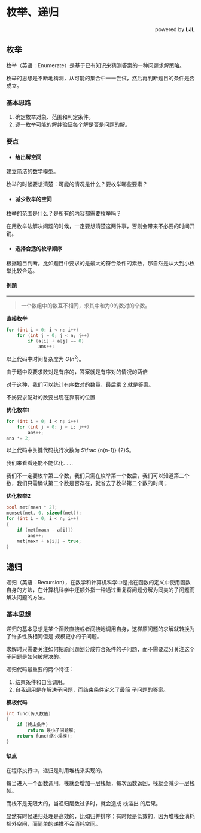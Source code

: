 # 枚举、递归

<div align = "right">powered by <b>LJL</b></div>

## 枚举

枚举（英语：Enumerate）是基于已有知识来猜测答案的一种问题求解策略。

 枚举的思想是不断地猜测，从可能的集合中一一尝试，然后再判断题目的条件是否成立。

### 基本思路

1. 确定枚举对象、范围和判定条件。
2. 逐一枚举可能的解并验证每个解是否是问题的解。

### 要点

- #### 给出解空间

建立简洁的数学模型。 

枚举的时候要想清楚：可能的情况是什么？要枚举哪些要素？

- #### 减少枚举的空间

枚举的范围是什么？是所有的内容都需要枚举吗？

在用枚举法解决问题的时候，一定要想清楚这两件事，否则会带来不必要的时间开销。

- #### 选择合适的枚举顺序

根据题目判断。比如题目中要求的是最大的符合条件的素数，那自然是从大到小枚举比较合适。



#### 例题

------

> 一个数组中的数互不相同，求其中和为0的数对的个数。

**直接枚举**

```c++
for (int i = 0; i < n; i++)
    for (int j = 0; j < n; j++)
        if (a[i] + a[j] == 0)
            ans++;
```

以上代码中时间复杂度为 $O(n^2)$。

由于题中没要求数对是有序的，答案就是有序对的情况的两倍

对于这种，我们可以统计有序数对的数量，最后乘 $2$ 就是答案。

不妨要求配对的数要出现在靠前的位置

**优化枚举1**

```c++
for (int i = 0; i < n; i++)
    for (int j = 0; j < i; j++)
        ans++;
ans *= 2;
```

以上代码中关键代码执行次数为 $\frac {n(n-1)} {2}$。

我们来看看还能不能优化…… 

我们不一定要枚举第二个数，我们只需在枚举第一个数后，我们可以知道第二个数，我们只需确认第二个数是否存在，就省去了枚举第二个数的时间；

**优化枚举2**

```C++
bool met[maxn * 2];
memset(met, 0, sizeof(met));
for (int i = 0; i < n; i++)
{
    if (met[maxn - a[i]])
        ans++;
    met[maxn + a[i]] = true;
}
```



## 递归

递归（英语：Recursion），在数学和计算机科学中是指在函数的定义中使用函数自身的方法，在计算机科学中还额外指一种通过重复将问题分解为同类的子问题而解决问题的方法。

### 基本思想

递归的基本思想是某个函数直接或者间接地调用自身，这样原问题的求解就转换为了许多性质相同但是 规模更小的子问题。

求解时只需要关注如何把原问题划分成符合条件的子问题，而不需要过分关注这个子问题是如何被解决的。 

递归代码最重要的两个特征：

1. 结束条件和自我调用。
2. 自我调用是在解决子问题，而结束条件定义了最简 子问题的答案。

**模板代码**

```c++
int func(传入数值)
{
    if (终止条件)
        return 最小子问题解;
    return func(缩小规模);
}
```

#### 缺点

在程序执行中，递归是利用堆栈来实现的。

每当进入一个函数调用，栈就会增加一层栈帧，每次函数返回，栈就会减少一层栈帧。

而栈不是无限大的，当递归层数过多时，就会造成 栈溢出 的后果。 

显然有时候递归处理是高效的，比如归并排序；有时候是低效的，因为堆栈会消耗额外空间，而简单的递推不会消耗空间。
